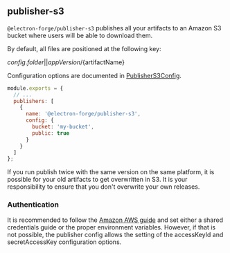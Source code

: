 ## publisher-s3

`@electron-forge/publisher-s3` publishes all your artifacts to an Amazon S3 bucket where users will be able to download them.

By default, all files are positioned at the following key:

${config.folder || appVersion}/${artifactName}

Configuration options are documented in [PublisherS3Config](https://js.electronforge.io/interfaces/_electron_forge_publisher_s3.PublisherS3Config.html).

```javascript title=forge.config.js
module.exports = {
  // ...
  publishers: [
    {
      name: '@electron-forge/publisher-s3',
      config: {
        bucket: 'my-bucket',
        public: true
      }
    }
  ]
};
```

If you run publish twice with the same version on the same platform, it is possible for your old artifacts to get overwritten in S3. It is your responsibility to ensure that you don't overwrite your own releases.

### Authentication

It is recommended to follow the [Amazon AWS guide](https://docs.aws.amazon.com/sdk-for-javascript/v3/developer-guide/setting-credentials-node.html) and set either a shared credentials guide or the proper environment variables. However, if that is not possible, the publisher config allows the setting of the accessKeyId and secretAccessKey configuration options.
